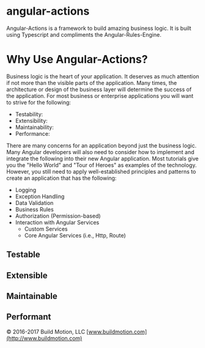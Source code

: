 # angular-actions
Angular-Actions is a framework to build amazing business logic. It is built using Typescript and compliments the Angular-Rules-Engine.

# Why Use Angular-Actions?
Business logic is the heart of your application. It deserves as much attention if not more than the visible parts of the application. Many times, the architecture or design of the business layer will determine the success of the application. For most business or enterprise applications you will want to strive for the following: 

+ Testability: 
+ Extensibility: 
+ Maintainability:
+ Performance: 

There are many concerns for an application beyond just the business logic. Many Angular developers will also need to consider how to implement and integrate the following into their new Angular application. Most tutorials give you the "Hello World" and "Tour of Heroes" as examples of the technology. However, you still need to apply well-established principles and patterns to create an application that has the following: 

+ Logging
+ Exception Handling
+ Data Validation
+ Business Rules
+ Authorization (Permission-based)
+ Interaction with Angular Services
    + Custom Services
    + Core Angular Services (i.e., Http, Route)

## Testable

## Extensible

## Maintainable

## Performant

&copy; 2016-2017 Build Motion, LLC [www.buildmotion.com](http://www.buildmotion.com)
